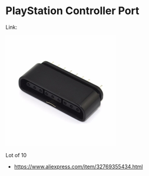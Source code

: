 # PlayStation Controller Port

Link:

<img src="./aliexpress.jpg" width="300px" />

Lot of 10
- https://www.aliexpress.com/item/32769355434.html
